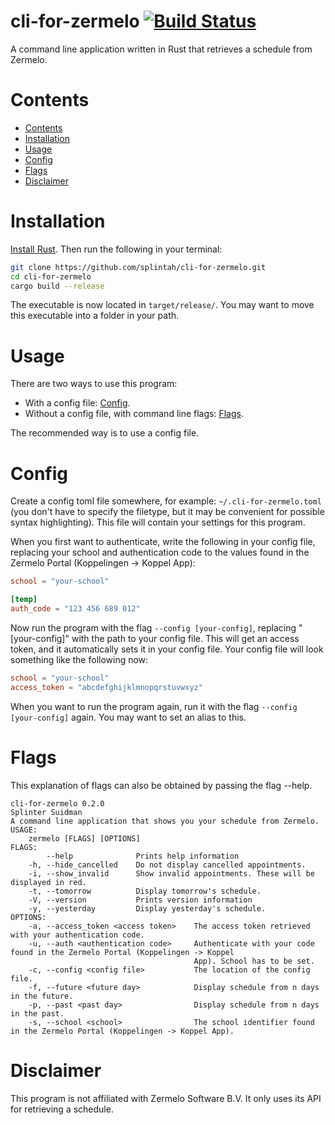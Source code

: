 # cli-for-zermelo [![Build Status](https://travis-ci.org/splintah/cli-for-zermelo.svg?branch=master)](https://travis-ci.org/splintah/cli-for-zermelo)
A command line application written in Rust that retrieves a schedule from Zermelo.

# Contents
- [Contents](#contents)
- [Installation](#installation)
- [Usage](#usage)
- [Config](#config)
- [Flags](#flags)
- [Disclaimer](#disclaimer)

# Installation
[Install Rust](https://rustup.rs). Then run the following in your terminal:

```bash
git clone https://github.com/splintah/cli-for-zermelo.git
cd cli-for-zermelo
cargo build --release
```

The executable is now located in `target/release/`.
You may want to move this executable into a folder in your path.

# Usage
There are two ways to use this program:
- With a config file: [Config](#config).
- Without a config file, with command line flags: [Flags](#flags).

The recommended way is to use a config file.

# Config
Create a config toml file somewhere, for example: `~/.cli-for-zermelo.toml` (you don't have to specify the filetype, but it may be convenient for possible syntax highlighting).
This file will contain your settings for this program.

When you first want to authenticate, write the following in your config file, replacing your school and authentication code to the values found in the Zermelo Portal (Koppelingen -> Koppel App):
```toml
school = "your-school"

[temp]
auth_code = "123 456 689 012"
```

Now run the program with the flag `--config [your-config]`, replacing "[your-config]" with the path to your config file.
This will get an access token, and it automatically sets it in your config file.
Your config file will look something like the following now:
```toml
school = "your-school"
access_token = "abcdefghijklmnopqrstuvwxyz"
```

When you want to run the program again, run it with the flag `--config [your-config]` again.
You may want to set an alias to this.

# Flags
This explanation of flags can also be obtained by passing the flag --help.

```
cli-for-zermelo 0.2.0
Splinter Suidman
A command line application that shows you your schedule from Zermelo.
USAGE:
    zermelo [FLAGS] [OPTIONS]
FLAGS:
        --help              Prints help information
    -h, --hide_cancelled    Do not display cancelled appointments.
    -i, --show_invalid      Show invalid appointments. These will be displayed in red.
    -t, --tomorrow          Display tomorrow's schedule.
    -V, --version           Prints version information
    -y, --yesterday         Display yesterday's schedule.
OPTIONS:
    -a, --access_token <access token>    The access token retrieved with your authentication code.
    -u, --auth <authentication code>     Authenticate with your code found in the Zermelo Portal (Koppelingen -> Koppel
                                         App). School has to be set.
    -c, --config <config file>           The location of the config file.
    -f, --future <future day>            Display schedule from n days in the future.
    -p, --past <past day>                Display schedule from n days in the past.
    -s, --school <school>                The school identifier found in the Zermelo Portal (Koppelingen -> Koppel App).
```

# Disclaimer
This program is not affiliated with Zermelo Software B.V. It only uses its API for retrieving a schedule.
